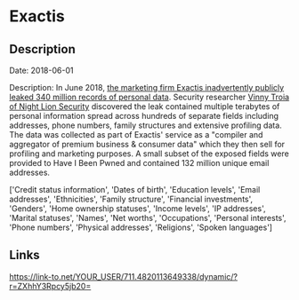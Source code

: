 # Exactis

## Description

Date: 2018-06-01

Description:
In June 2018, <a href="https://www.wired.com/story/exactis-database-leak-340-million-records/" target="_blank" rel="noopener">the marketing firm Exactis inadvertently publicly leaked 340 million records of personal data</a>. Security researcher <a href="https://www.nightlionsecurity.com/" target="_blank" rel="noopener">Vinny Troia of Night Lion Security</a> discovered the leak contained multiple terabytes of personal information spread across hundreds of separate fields including addresses, phone numbers, family structures and extensive profiling data. The data was collected as part of Exactis' service as a &quot;compiler and aggregator of premium business &amp; consumer data&quot; which they then sell for profiling and marketing purposes. A small subset of the exposed fields were provided to Have I Been Pwned and contained 132 million unique email addresses.


['Credit status information', 'Dates of birth', 'Education levels', 'Email addresses', 'Ethnicities', 'Family structure', 'Financial investments', 'Genders', 'Home ownership statuses', 'Income levels', 'IP addresses', 'Marital statuses', 'Names', 'Net worths', 'Occupations', 'Personal interests', 'Phone numbers', 'Physical addresses', 'Religions', 'Spoken languages']

## Links

https://link-to.net/YOUR_USER/711.4820113649338/dynamic/?r=ZXhhY3Rpcy5jb20=